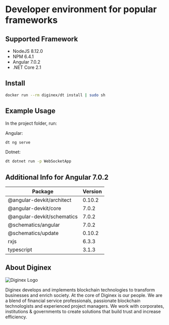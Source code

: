 # Developer environment for popular frameworks

## Supported Framework

* NodeJS 8.12.0
* NPM 6.4.1
* Angular 7.0.2
* .NET Core 2.1

## Install

```sh
docker run --rm diginex/dt install | sudo sh
```

## Example Usage

In the project folder, run:

Angular:

```sh
dt ng serve
```

Dotnet:

```sh
dt dotnet run -p WebSocketApp
```

## Additional Info for Angular 7.0.2

| Package | Version |
|---|---|
| @angular-devkit/architect | 0.10.2 |
| @angular-devkit/core | 7.0.2 |
| @angular-devkit/schematics | 7.0.2 |
| @schematics/angular | 7.0.2 |
| @schematics/update | 0.10.2 |
| rxjs | 6.3.3 |
| typescript | 3.1.3 |

## About Diginex

![Diginex Logo](https://www.diginex.com/wp-content/uploads/2018/09/diginex_chain_logo_-01-copy.png)

Diginex develops and implements blockchain technologies to transform businesses and enrich society. At the core of Diginex is our people. We are a blend of financial service professionals, passionate blockchain technologists and experienced project managers. We work with corporates, institutions & governments to create solutions that build trust and increase efficiency.